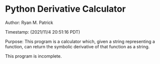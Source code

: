 # Python Derivative Calculator

Author: Ryan M. Patrick

Timestamp: (2021/11/4 20:51:16 PDT)

Purpose: This program is a calculator which, given a string representing a function, can return the symbolic derivative of that function as a string.

This program is incomplete.